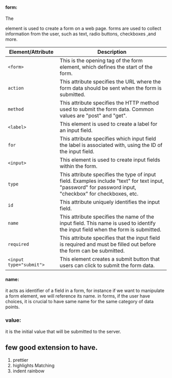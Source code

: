 #### form:

The <form> element is used to create a form on a web page.
forms are used to collect information from the user, such as text, radio buttons, checkboxes ,and more.

| Element/Attribute       | Description                                                                                                                                              |
| ----------------------- | -------------------------------------------------------------------------------------------------------------------------------------------------------- |
| `<form>`                | This is the opening tag of the form element, which defines the start of the form.                                                                        |
| `action`                | This attribute specifies the URL where the form data should be sent when the form is submitted.                                                          |
| `method`                | This attribute specifies the HTTP method used to submit the form data. Common values are "post" and "get".                                               |
| `<label>`               | This element is used to create a label for an input field.                                                                                               |
| `for`                   | This attribute specifies which input field the label is associated with, using the ID of the input field.                                                |
| `<input>`               | This element is used to create input fields within the form.                                                                                             |
| `type`                  | This attribute specifies the type of input field. Examples include "text" for text input, "password" for password input, "checkbox" for checkboxes, etc. |
| `id`                    | This attribute uniquely identifies the input field.                                                                                                      |
| `name`                  | This attribute specifies the name of the input field. This name is used to identify the input field when the form is submitted.                          |
| `required`              | This attribute specifies that the input field is required and must be filled out before the form can be submitted.                                       |
| `<input type="submit">` | This element creates a submit button that users can click to submit the form data.                                                                       |

#### name:

it acts as identifier of a field in a form, for instance if we want to manipulate a form element, we will reference its name.
in forms, if the user have choices, it is crucial to have same name for the same category of data points.

### value:

it is the initial value that will be submitted to the server.

## few good extension to have.

1. prettier
2. highlights Matching
3. indent rainbow
